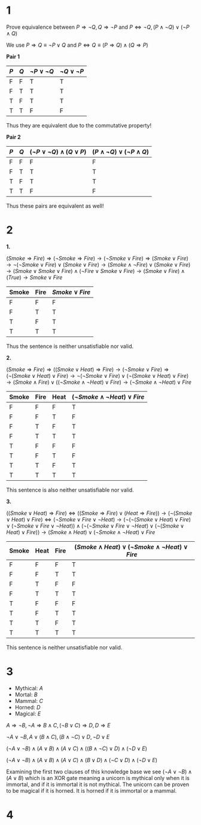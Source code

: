 # 1

Prove equivalence between $P \Rightarrow \lnot Q, Q \Rightarrow \lnot P$ and $P
\Leftrightarrow \lnot Q, (P \land \lnot Q) \lor (\lnot P \land Q)$

We use $P \Rightarrow Q \equiv \lnot P \lor Q$ and $P \Leftrightarrow Q \equiv
(P \Rightarrow Q) \land (Q \Rightarrow P)$

**Pair 1**

| $P$ | $Q$ | $\lnot P \lor \lnot Q$ | $\lnot Q \lor \lnot P$ |
| --- | --- | ---------------------- | ---------------------- |
| F   | F   | T                      | T                      |
| F   | T   | T                      | T                      |
| T   | F   | T                      | T                      |
| T   | T   | F                      | F                      |

Thus they are equivalent due to the commutative property!

**Pair 2**

| $P$ | $Q$ | $(\lnot P \lor \lnot Q) \land (Q \lor P)$ | $(P \land \lnot Q) \lor (\lnot P \land Q)$ |
| --- | --- | ----------------------------------------- | ------------------------------------------ |
| F   | F   | F                                         | F                                          |
| F   | T   | T                                         | T                                          |
| T   | F   | T                                         | T                                          |
| T   | T   | F                                         | F                                          |

Thus these pairs are equivalent as well!

# 2

**1.**

$(Smoke \Rightarrow Fire) \Rightarrow (\lnot Smoke \Rightarrow Fire)
\longrightarrow (\lnot Smoke \lor Fire) \Rightarrow (Smoke \lor Fire)
\longrightarrow \lnot(\lnot Smoke \lor Fire) \lor (Smoke \lor Fire)
\longrightarrow (Smoke \land \lnot Fire) \lor (Smoke \lor Fire) \longrightarrow
(Smoke \lor Smoke \lor Fire) \land (\lnot Fire \lor Smoke \lor Fire)
\longrightarrow (Smoke \lor Fire) \land (True) \longrightarrow Smoke \lor Fire$

| Smoke | Fire | $Smoke \lor Fire$ |
| ----- | ---- | ----------------- |
| F     | F    | F                 |
| F     | T    | T                 |
| T     | F    | T                 |
| T     | T    | T                 |

Thus the sentence is neither unsatisfiable nor valid.

**2.**

$(Smoke \Rightarrow Fire) \Rightarrow ((Smoke \lor Heat) \Rightarrow Fire)
\longrightarrow (\lnot Smoke \lor Fire) \Rightarrow (\lnot (Smoke \lor Heat)
\lor Fire) \longrightarrow \lnot(\lnot Smoke \lor Fire) \lor (\lnot (Smoke \lor
Heat) \lor Fire) \longrightarrow (Smoke \land Fire) \lor ((\lnot Smoke \land
\lnot Heat) \lor Fire) \longrightarrow (\lnot Smoke \land \lnot Heat) \lor Fire$

| Smoke | Fire | Heat | $(\lnot Smoke \land \lnot Heat) \lor Fire$ |
| ----- | ---- | ---- | ------------------------------------------ |
| F     | F    | F    | T                                          |
| F     | F    | T    | F                                          |
| F     | T    | F    | T                                          |
| F     | T    | T    | T                                          |
| T     | F    | F    | F                                          |
| T     | F    | T    | F                                          |
| T     | T    | F    | T                                          |
| T     | T    | T    | T                                          |

This sentence is also neither unsatisfiable nor valid.

**3.**

$((Smoke \lor Heat) \Rightarrow Fire) \Leftrightarrow ((Smoke \Rightarrow Fire)
\lor (Heat \Rightarrow Fire)) \longrightarrow (\lnot (Smoke \lor Heat) \lor
Fire) \Leftrightarrow (\lnot Smoke \lor Fire\lor \lnot Heat) \longrightarrow
(\lnot(\lnot (Smoke \lor Heat) \lor Fire) \lor (\lnot Smoke \lor Fire\lor \lnot
Heat)) \land (\lnot(\lnot Smoke \lor Fire\lor \lnot Heat)\lor (\lnot (Smoke \lor
Heat) \lor Fire)) \longrightarrow (Smoke \land Heat) \lor (\lnot Smoke \land
\lnot Heat) \lor Fire$

| Smoke | Heat | Fire | $(Smoke \land Heat) \lor (\lnot Smoke \land \lnot Heat) \lor Fire$ |
| ----- | ---- | ---- | ------------------------------------------------------------------ |
| F     | F    | F    | T                                                                  |
| F     | F    | T    | T                                                                  |
| F     | T    | F    | F                                                                  |
| F     | T    | T    | T                                                                  |
| T     | F    | F    | F                                                                  |
| T     | F    | T    | T                                                                  |
| T     | T    | F    | T                                                                  |
| T     | T    | T    | T                                                                  |

This sentence is neither unsatisfiable nor valid.

# 3

- Mythical: $A$
- Mortal: $B$
- Mammal: $C$
- Horned: $D$
- Magical: $E$

$A \Rightarrow \lnot B, \lnot A \Rightarrow B \land C, (\lnot B \lor C)
\Rightarrow D, D \Rightarrow E$

$\lnot A \lor \lnot B, A \lor (B \land C), (B \land \lnot C) \lor D, \lnot D
\lor E$

$(\lnot A \lor \lnot B) \land (A \lor B) \land (A \lor C) \land ((B \land \lnot
C) \lor D) \land (\lnot D \lor E)$

$(\lnot A \lor \lnot B) \land (A \lor B) \land (A \lor C) \land (B \lor D) \land
(\lnot C \lor D) \land (\lnot D \lor E)$

Examining the first two clauses of this knowledge base we see $(\lnot A \lor
\lnot B) \land (A \lor B)$ which is an XOR gate meaning a unicorn is mythical
only when it is immortal, and if it is immortal it is not mythical. The unicorn
can be proven to be magical if it is horned. It is horned if it is immortal or a
mammal.

# 4
